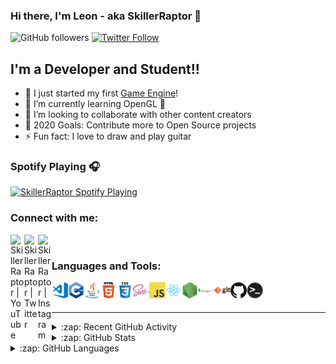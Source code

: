 ﻿### Hi there, I'm Leon - aka SkillerRaptor 👋

![GitHub followers](https://img.shields.io/github/followers/SkillerRaptor?color=181717&label=Follow%20%40SkillerRaptor&logo=Github&style=for-the-badge)
[![Twitter Follow](https://img.shields.io/twitter/follow/SkillerRaptor?color=1DA1F2&logo=twitter&style=for-the-badge)](https://twitter.com/intent/follow?original_referer=https%3A%2F%2Fgithub.com%2FSkillerRaptor&screen_name=SkillerRaptor25)

## I'm a Developer and Student!!

- 🔭 I just started my first [Game Engine][engine]!
- 🌱 I’m currently learning OpenGL 🤣
- 👯 I’m looking to collaborate with other content creators
- 🥅 2020 Goals: Contribute more to Open Source projects
- ⚡ Fun fact: I love to draw and play guitar

### Spotify Playing 🎧

[<img src="https://spotify-now-playing.skillerraptor.vercel.app/api/spotify" alt="SkillerRaptor Spotify Playing" width="350" />](https://open.spotify.com/user/lb29oh6uyed1f2hnb2ixcuxnb)

### Connect with me:

[<img align="left" alt="SkillerRaptor | YouTube" width="22px" src="https://cdn.jsdelivr.net/npm/simple-icons@v3/icons/youtube.svg" />][youtube]
[<img align="left" alt="SkillerRaptor | Twitter" width="22px" src="https://cdn.jsdelivr.net/npm/simple-icons@v3/icons/twitter.svg" />][twitter]
[<img align="left" alt="SkillerRaptor | Instagram" width="22px" src="https://cdn.jsdelivr.net/npm/simple-icons@v3/icons/instagram.svg" />][instagram]

<br />

### Languages and Tools:

<img align="left" alt="Visual Studio Code" width="26px" src="https://raw.githubusercontent.com/github/explore/80688e429a7d4ef2fca1e82350fe8e3517d3494d/topics/visual-studio-code/visual-studio-code.png" />
<img align="left" alt="C++" width="26px" src="https://raw.githubusercontent.com/github/explore/80688e429a7d4ef2fca1e82350fe8e3517d3494d/topics/cpp/cpp.png" />
<img align="left" alt="Java" width="26px" src="https://raw.githubusercontent.com/github/explore/80688e429a7d4ef2fca1e82350fe8e3517d3494d/topics/java/java.png" />
<img align="left" alt="HTML5" width="26px" src="https://raw.githubusercontent.com/github/explore/80688e429a7d4ef2fca1e82350fe8e3517d3494d/topics/html/html.png" />
<img align="left" alt="CSS3" width="26px" src="https://raw.githubusercontent.com/github/explore/80688e429a7d4ef2fca1e82350fe8e3517d3494d/topics/css/css.png" />
<img align="left" alt="Sass" width="26px" src="https://raw.githubusercontent.com/github/explore/80688e429a7d4ef2fca1e82350fe8e3517d3494d/topics/sass/sass.png" />
<img align="left" alt="JavaScript" width="26px" src="https://raw.githubusercontent.com/github/explore/80688e429a7d4ef2fca1e82350fe8e3517d3494d/topics/javascript/javascript.png" />
<img align="left" alt="React" width="26px" src="https://raw.githubusercontent.com/github/explore/80688e429a7d4ef2fca1e82350fe8e3517d3494d/topics/react/react.png" />
<img align="left" alt="Node.js" width="26px" src="https://raw.githubusercontent.com/github/explore/80688e429a7d4ef2fca1e82350fe8e3517d3494d/topics/nodejs/nodejs.png" />
<img align="left" alt="MongoDB" width="26px" src="https://raw.githubusercontent.com/github/explore/80688e429a7d4ef2fca1e82350fe8e3517d3494d/topics/mongodb/mongodb.png" />
<img align="left" alt="Git" width="26px" src="https://raw.githubusercontent.com/github/explore/80688e429a7d4ef2fca1e82350fe8e3517d3494d/topics/git/git.png" />
<img align="left" alt="GitHub" width="26px" src="https://raw.githubusercontent.com/github/explore/78df643247d429f6cc873026c0622819ad797942/topics/github/github.png" />
<img align="left" alt="Terminal" width="26px" src="https://raw.githubusercontent.com/github/explore/80688e429a7d4ef2fca1e82350fe8e3517d3494d/topics/terminal/terminal.png" />

<br />
<br />

---

<details>
    <summary>:zap: Recent GitHub Activity</summary>
    <br />
    <!--START_SECTION:activity-->
1. ❗️ Closed issue [#1](https://github.com/SkillerRaptor/HyperDiscord/issues/1) in [SkillerRaptor/HyperDiscord](https://github.com/SkillerRaptor/HyperDiscord)
    <!--END_SECTION:activity-->
    <br clear="all" />
</details>

<details>
    <summary>:zap: GitHub Stats</summary>
    <br />
    <img align="left" alt="SkillerRaptor's GitHub Stats" src="https://github-readme-stats.skillerraptor.vercel.app/api?username=SkillerRaptor&show_icons=true&hide_border=true&theme=tokyonight" />
    <br clear="all" />
</details>

<details>
    <summary>:zap: GitHub Languages</summary>
    <br />
    <img align="left" alt="SkillerRaptor's GitHub Stats" src="https://github-readme-stats.skillerraptor.vercel.app/api/top-langs/?username=SkillerRaptor" />
    <br clear="all" />
</details>

[engine]: https://github.com/SkillerRaptor/HyperEngine
[twitter]: https://twitter.com/SkillerRaptor25
[youtube]: https://youtube.com/SkillerRaptor
[instagram]: https://instagram.com/SkillerRaptor